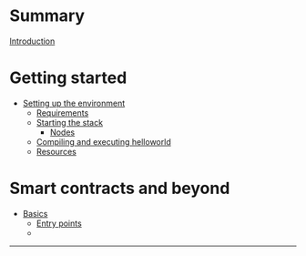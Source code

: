 # Summary

[Introduction](introduction.md)

# Getting started
- [Setting up the environment](getting-started/environment-setup.md)
    - [Requirements](getting-started/requirements.md)
    - [Starting the stack](getting-started/starting-stack.md)
        - [Nodes](concepts/nodes.md)
    - [Compiling and executing helloworld](getting-started/compiling-helloworld.md)
    - [Resources](getting-started/resources.md)

# Smart contracts and beyond
- [Basics](basics/basics.md)
    - [Entry points](basics/entrypoint.md)
    - []()

---
[]()
